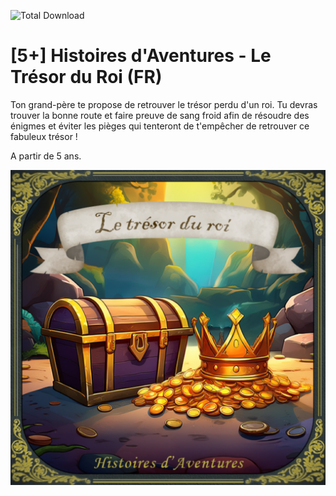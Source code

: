 ![Total Download](https://img.shields.io/github/downloads/telmi-store/histoires-aventures-le-tresor-du-roi/total.svg)

# [5+] Histoires d'Aventures - Le Trésor du Roi (FR)

Ton grand-père te propose de retrouver le trésor perdu d'un roi. Tu devras trouver la bonne route et faire preuve de sang froid afin de résoudre des énigmes et éviter les pièges qui tenteront de t'empêcher de retrouver ce fabuleux trésor !

A partir de 5 ans.

![Cover de Histoires d'Aventures - Le Trésor du Roi](https://raw.githubusercontent.com/telmi-store/histoires-aventures-le-tresor-du-roi/main/cover.png)
